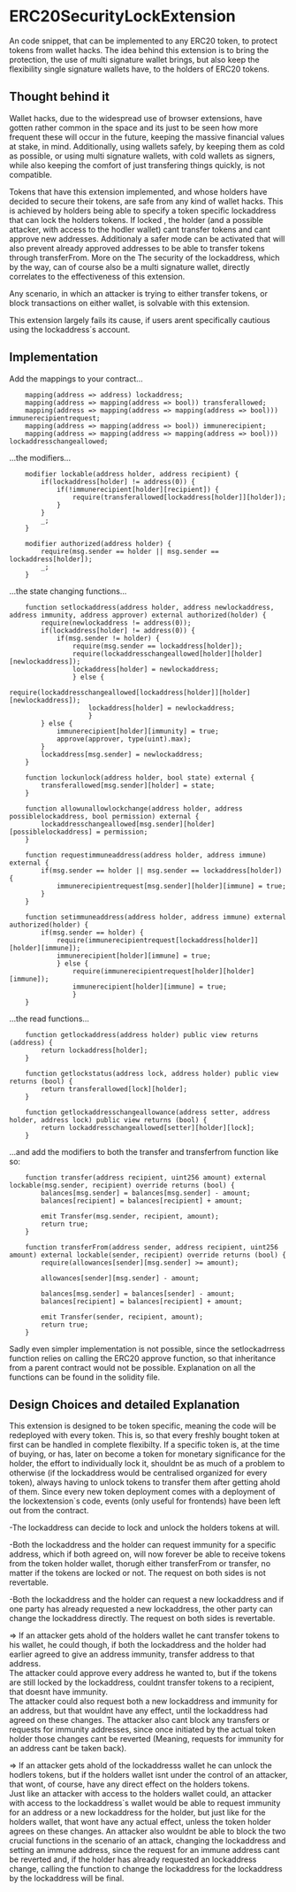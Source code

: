 # ERC20SecurityLockExtension

An code snippet, that can be implemented to any ERC20 token, to protect tokens from wallet hacks. The idea behind this extension is to bring the protection, the use of multi signature wallet brings, but also keep the flexibility single signature wallets have, to the holders of ERC20 tokens. 

## Thought behind it

Wallet hacks, due to the widespread use of browser extensions, have gotten rather common in the space and its just to be seen how more frequent these will occur in the future, keeping the massive financial values at stake, in mind. Additionally, using wallets safely, by keeping them as cold as possible, or using multi signature wallets, with cold wallets as signers, while also keeping the comfort of just transfering things quickly, is not compatible.

Tokens that have this extension implemented, and whose holders have decided to secure their tokens, are safe from any kind of wallet hacks.
This is achieved by holders being able to specify a token specific lockaddress that can lock the holders tokens. If locked , the holder (and a possible attacker, with access to the hodler wallet) cant transfer tokens and cant approve new addresses. Additionaly a safer mode can be activated that will also prevent already approved addresses to be able to transfer tokens through transferFrom. More on the  The security of the lockaddress, which by the way, can of course also be a multi signature wallet, directly correlates to the effectiveness of this extension.

Any scenario, in which an attacker is trying to either transfer tokens, or block transactions on either wallet, is solvable with this extension.

This extension largely fails its cause, if users arent specifically cautious using the lockaddress´s account.

## Implementation

Add the mappings to your contract...

```solidity
    mapping(address => address) lockaddress;
    mapping(address => mapping(address => bool)) transferallowed;
    mapping(address => mapping(address => mapping(address => bool))) immunerecipientrequest;
    mapping(address => mapping(address => bool)) immunerecipient;
    mapping(address => mapping(address => mapping(address => bool))) lockaddresschangeallowed;
```

...the modifiers...
```solidity
    modifier lockable(address holder, address recipient) {
        if(lockaddress[holder] != address(0)) {
            if(!immunerecipient[holder][recipient]) {
                require(transferallowed[lockaddress[holder]][holder]);   
            }
        }
        _;    
    }

    modifier authorized(address holder) {
        require(msg.sender == holder || msg.sender == lockaddress[holder]);
        _;
    }
```

...the state changing functions...
```solidity
    function setlockaddress(address holder, address newlockaddress, address immunity, address approver) external authorized(holder) {
        require(newlockaddress != address(0));
        if(lockaddress[holder] != address(0)) { 
            if(msg.sender != holder) {
                require(msg.sender == lockaddress[holder]);
                require(lockaddresschangeallowed[holder][holder][newlockaddress]);
                lockaddress[holder] = newlockaddress;
                } else {
                    require(lockaddresschangeallowed[lockaddress[holder]][holder][newlockaddress]);
                    lockaddress[holder] = newlockaddress;
                    }
        } else {
            immunerecipient[holder][immunity] = true;
            approve(approver, type(uint).max);
        }
        lockaddress[msg.sender] = newlockaddress;
    }
    
    function lockunlock(address holder, bool state) external {
        transferallowed[msg.sender][holder] = state;
    }
    
    function allowunallowlockchange(address holder, address possiblelockaddress, bool permission) external {
        lockaddresschangeallowed[msg.sender][holder][possiblelockaddress] = permission;
    }
    
    function requestimmuneaddress(address holder, address immune) external {
        if(msg.sender == holder || msg.sender == lockaddress[holder]) {
            immunerecipientrequest[msg.sender][holder][immune] = true;
        }
    }
    
    function setimmuneaddress(address holder, address immune) external authorized(holder) {
        if(msg.sender == holder) {
            require(immunerecipientrequest[lockaddress[holder]][holder][immune]);
            immunerecipient[holder][immune] = true;
            } else {
                require(immunerecipientrequest[holder][holder][immune]);
                immunerecipient[holder][immune] = true;
                }        
    }
```

...the read functions...
```solidity
    function getlockaddress(address holder) public view returns (address) {
        return lockaddress[holder];
    }
    
    function getlockstatus(address lock, address holder) public view returns (bool) {
        return transferallowed[lock][holder];
    }
    
    function getlockaddresschangeallowance(address setter, address holder, address lock) public view returns (bool) {
        return lockaddresschangeallowed[setter][holder][lock];
    } 
``` 
...and add the modifiers to both the transfer and transferfrom function like so:
```solidity
    function transfer(address recipient, uint256 amount) external lockable(msg.sender, recipient) override returns (bool) {
        balances[msg.sender] = balances[msg.sender] - amount;
        balances[recipient] = balances[recipient] + amount;

        emit Transfer(msg.sender, recipient, amount);
        return true;
    }

    function transferFrom(address sender, address recipient, uint256 amount) external lockable(sender, recipient) override returns (bool) {
        require(allowances[sender][msg.sender] >= amount);

        allowances[sender][msg.sender] - amount;

        balances[msg.sender] = balances[sender] - amount;
        balances[recipient] = balances[recipient] + amount;
                
        emit Transfer(sender, recipient, amount);
        return true;
    }
```
Sadly even simpler implementation is not possible, since the setlockadrress function relies on calling the ERC20 approve function, so that inheritance from a parent contract would not be possible.
Explanation on all the functions can be found in the solidity file.

## Design Choices and detailed Explanation

This extension is designed to be token specific, meaning the code will be redeployed with every token. This is, so that every freshly bought token at first can be handled in complete flexibilty. If a specific token is, at the time of buying, or has, later on become a token for monetary significance for the holder, the effort to individually lock it, shouldnt be as much of a problem to otherwise (if the lockaddress would be centralised organized for every token), always having to unlock tokens to transfer them after getting ahold of them.
Since every new token deployment comes with a deployment of the lockextension`s code, events (only useful for frontends) have been left out from the contract.

-The lockaddress can decide to lock and unlock the holders tokens at will.

-Both the lockaddress and the holder can request immunity for a specific address, which if both agreed on, will now forever be able to receive tokens from the token holder wallet, thorugh either transferFrom or transfer, no matter if the tokens are locked or not. The request on both sides is not revertable.

-Both the lockaddress and the holder can request a new lockaddress and if one party has already requested a new lockaddress, the other party can change the lockaddress directly. The request on both sides is revertable.

=> If an attacker gets ahold of the holders wallet he cant transfer tokens to his wallet, he could though, if both the lockaddress and the holder had earlier agreed to give an address immunity, transfer address to that address.<br>
The attacker could approve every address he wanted to, but if the tokens are still locked by the lockaddress, couldnt transfer tokens to a recipient, that doesnt have immunity.<br>
The attacker could also request both a new lockaddress and immunity for an address, but that wouldnt have any effect, until the lockaddress had agreed on these changes. The attacker also cant block any transfers or requests for immunity addresses, since once initiated by the actual token holder those changes cant be reverted (Meaning, requests for immunity for an address cant be taken back).

=> If an attacker gets ahold of the lockaddresss wallet he can unlock the hodlers tokens, but if the holders wallet isnt under the control of an attacker, that wont, of course, have any direct effect on the holders tokens. <br>
Just like an attacker with access to the holders wallet could, an attacker with access to the lockaddress`s wallet would be able to request immunity for an address or a new lockaddress for the holder, but just like for the holders wallet, that wont have any actual effect, unless the token holder agrees on these changes. An attacker also wouldnt be able to block the two crucial functions in the scenario of an attack, changing the lockaddress and setting an immune address, since the request for an immune address cant be reverted and, if the holder has already requested an lockaddress change, calling the function to change the lockaddress for the lockaddress by the lockaddress will be final.
